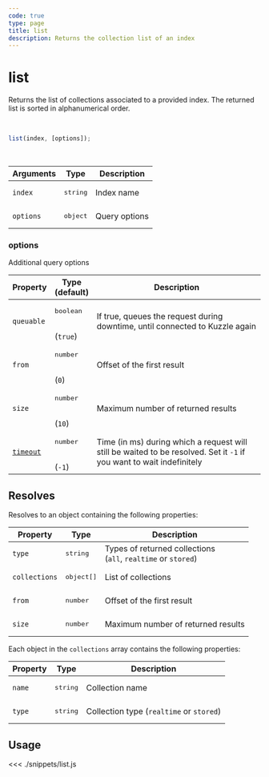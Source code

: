 ```yaml
---
code: true
type: page
title: list
description: Returns the collection list of an index
---
```


# list

Returns the list of collections associated to a provided index.
The returned list is sorted in alphanumerical order.

<br/>

```js
list(index, [options]);
```

<br/>

| Arguments | Type              | Description   |
|-----------|-------------------|---------------|
| `index`   | <pre>string</pre> | Index name    |
| `options` | <pre>object</pre> | Query options |

### options

Additional query options

| Property   | Type<br/>(default)              | Description                                                                  |
|------------|---------------------------------|------------------------------------------------------------------------------|
| `queuable` | <pre>boolean</pre><br/>(`true`) | If true, queues the request during downtime, until connected to Kuzzle again |
| `from`     | <pre>number</pre> <br/>(`0`)    | Offset of the first result <DeprecatedBadge version="7.1.4"/>                |
| `size`     | <pre>number</pre> <br/>(`10`)   | Maximum number of returned results <DeprecatedBadge version="7.1.4"/>     |
| [`timeout`](/sdk/7/core-classes/kuzzle/query#timeout) | <pre>number</pre><br/>(`-1`) | Time (in ms) during which a request will still be waited to be resolved. Set it `-1` if you want to wait indefinitely |

## Resolves

Resolves to an object containing the following properties:

| Property      | Type                | Description                                                        |
|---------------|---------------------|--------------------------------------------------------------------|
| `type`        | <pre>string</pre>   | Types of returned collections <br/>(`all`, `realtime` or `stored`) |
| `collections` | <pre>object[]</pre> | List of collections                                                |
| `from`        | <pre>number</pre>   | Offset of the first result <DeprecatedBadge version="7.1.4"/>                                        |
| `size`        | <pre>number</pre>   | Maximum number of returned results <DeprecatedBadge version="7.1.4"/>                                |

Each object in the `collections` array contains the following properties:

| Property | Type              | Description                              |
|----------|-------------------|------------------------------------------|
| `name`   | <pre>string</pre> | Collection name                          |
| `type`   | <pre>string</pre> | Collection type (`realtime` or `stored`) |

## Usage

<<< ./snippets/list.js
